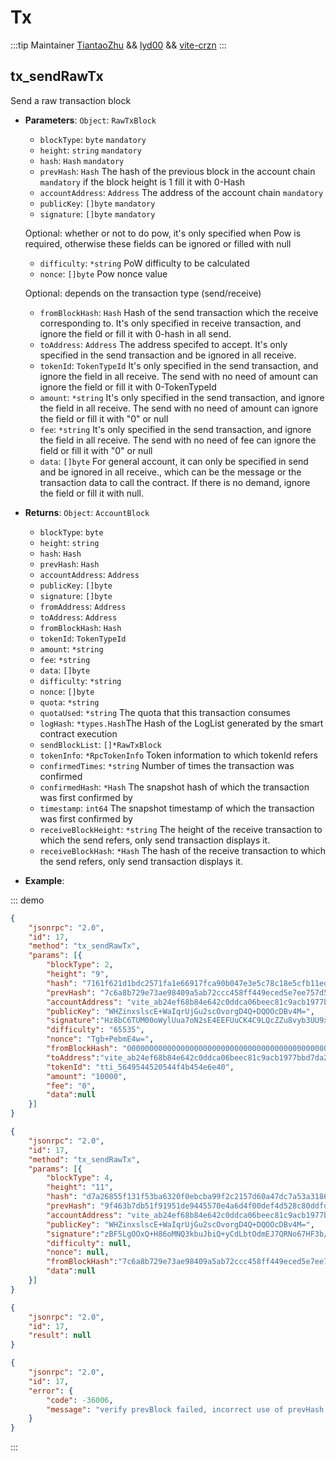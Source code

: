 # Tx

:::tip Maintainer
[TiantaoZhu](https://github.com/TiantaoZhu) && [lyd00](https://github.com/lyd00) && [vite-crzn](https://github.com/vite-crzn)
:::

## tx_sendRawTx
Send a raw transaction block

- **Parameters**: `Object`: `RawTxBlock`

	* `blockType`: `byte` `mandatory`
	* `height`: `string` `mandatory`
	* `hash`: `Hash` `mandatory`
	* `prevHash`: `Hash`  The hash of the previous block in the account chain `mandatory` if the block height is 1 fill it with 0-Hash
	* `accountAddress`: `Address` The address of the account chain `mandatory`
	* `publicKey`: `[]byte` `mandatory`
    * `signature`: `[]byte` `mandatory`
    
    Optional: whether or not to do pow, it's only specified when Pow is required, otherwise these fields can be ignored or filled with null
    * `difficulty`: `*string` PoW difficulty to be calculated
	* `nonce`: `[]byte` Pow nonce value
    
   Optional: depends on the transaction type (send/receive)
    * `fromBlockHash`: `Hash`  Hash of the send transaction which the receive corresponding to. It's only specified in receive transaction, and ignore the field or fill it with 0-hash in all send.
	* `toAddress`: `Address`  The address specifed to accept. It's only specified in the send transaction and be ignored in all receive.
	* `tokenId`: `TokenTypeId`  It's only specified in the send transaction, and ignore the field in all receive. The send with no need of amount can ignore the field or fill it with 0-TokenTypeId
	* `amount`: `*string` It's only specified in the send transaction, and ignore the field in all receive. The send with no need of amount can ignore the field or fill it with "0" or null
	* `fee`: `*string`  It's only specified in the send transaction, and ignore the field in all receive. The send with no need of fee can ignore the field or fill it with "0" or null
    * `data`: `[]byte` For general account, it can only be specified in send and be ignored in all receive., which can be the message or the transaction data to call the contract. If there is no demand, ignore the field or fill it with null.

- **Returns**: `Object`: `AccountBlock`

	* `blockType`: `byte`
    * `height`: `string`
	* `hash`: `Hash`
	* `prevHash`: `Hash`
	* `accountAddress`: `Address`
	* `publicKey`: `[]byte`
    * `signature`: `[]byte`
    * `fromAddress`: `Address`
	* `toAddress`: `Address`
	* `fromBlockHash`: `Hash`
	* `tokenId`: `TokenTypeId`
	* `amount`: `*string`
	* `fee`: `*string`
	* `data`: `[]byte`
    * `difficulty`: `*string`
	* `nonce`: `[]byte`
	* `quota`: `*string` 
	* `quotaUsed`: `*string` The quota that this transaction consumes
	* `logHash`: `*types.Hash`The Hash of the LogList generated by the smart contract execution
	* `sendBlockList`: `[]*RawTxBlock`
	* `tokenInfo`: `*RpcTokenInfo` Token information to which tokenId refers
	* `confirmedTimes`: `*string` Number of times the transaction was confirmed
	* `confirmedHash`: `*Hash` The snapshot hash of which the transaction was first confirmed by
    * `timestamp`: `int64`  The snapshot timestamp of which the transaction was first confirmed by
	* `receiveBlockHeight`: `*string` The height of the receive transaction to which the send refers, only send transaction displays it.
	* `receiveBlockHash`: `*Hash` The hash of the receive transaction to which the send refers, only send transaction displays it.

- **Example**:

::: demo


```json tab:Request Send
{
    "jsonrpc": "2.0",
    "id": 17,
    "method": "tx_sendRawTx",
    "params": [{
    	"blockType": 2,
        "height": "9",
        "hash": "7161f621d1bdc2571fa1e66917fca90b047e3e5c78c18e5cfb11edba32c7c2fc",
        "prevHash": "7c6a8b729e73ae98409a5ab72ccc458ff449eced5e7ee757d52de83e8f32a070",
        "accountAddress": "vite_ab24ef68b84e642c0ddca06beec81c9acb1977bbd7da27a87a",
        "publicKey": "WHZinxslscE+WaIqrUjGu2scOvorgD4Q+DQOOcDBv4M=",
        "signature":"Hz8bC6TUM00oWylUua7oN2sE4EEFUuCK4C9LQcZZu8vyb3UU9xG32BeJtBQ==",
        "difficulty": "65535",
        "nonce": "Tgb+PebmE4w=",
        "fromBlockHash": "0000000000000000000000000000000000000000000000000000000000000000",
        "toAddress":"vite_ab24ef68b84e642c0ddca06beec81c9acb1977bbd7da27a87a",
        "tokenId": "tti_5649544520544f4b454e6e40",
        "amount": "10000",
        "fee": "0",
        "data":null
    }]
}
```

```json tab:Request Receive
{
    "jsonrpc": "2.0",
    "id": 17,
    "method": "tx_sendRawTx",
    "params": [{
    	"blockType": 4,
        "height": "11",
        "hash": "d7a26855f131f53ba6320f0ebcba99f2c2157d60a47dc7a53a3186cd0b202b63",
        "prevHash": "9f463b7db51f91951de9445570e4a6d4f00def4d528c80ddfdf39e1e47f8498d",
        "accountAddress": "vite_ab24ef68b84e642c0ddca06beec81c9acb1977bbd7da27a87a",
        "publicKey": "WHZinxslscE+WaIqrUjGu2scOvorgD4Q+DQOOcDBv4M=",
        "signature":"zBF5LgOOxQ+H86oMNQ3kbuJbiQ+yCdLbtOdmEJ7QRNo67HF3b/pm+bfM5EHuxMNpOnimKgawtozZwifnFVhyDQ==",
        "difficulty": null,
        "nonce": null,
        "fromBlockHash":"7c6a8b729e73ae98409a5ab72ccc458ff449eced5e7ee757d52de83e8f32a070",
        "data":null
    }]
}
```

```json tab:Response Success
{
    "jsonrpc": "2.0",
    "id": 17,
    "result": null
}
```

```json tab:Response Error
{
    "jsonrpc": "2.0",
    "id": 17,
    "error": {
        "code": -36006,
        "message": "verify prevBlock failed, incorrect use of prevHash or fork happened"
    }
}
```

::: 
